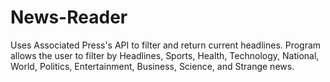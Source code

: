 # News-Reader
Uses Associated Press's API to filter and return current headlines. Program allows the user to filter by Headlines, Sports, Health, Technology, National, World, Politics, Entertainment, Business, Science, and Strange news.
